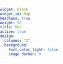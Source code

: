 ```yaml
---
widget: blank
widget_id: Map
headless: true
weight: 90
title: Map
active: true
design:
  columns: "2"
  background:
    text_color_light: false
    image_darken: 0
---
```

<!DOCTYPE html>

<html>
  <head>
    <title>Locator</title>
    <meta name="viewport" content="width=device-width,initial-scale=1">
    <script src="https://polyfill.io/v3/polyfill.min.js?features=default"></script>
    <script src="https://www.gstatic.com/external_hosted/handlebars/v4.7.6/handlebars.min.js"></script>
    <link href="https://fonts.googleapis.com/css?family=Roboto" rel="stylesheet">
    <style>
      html,
      body {
        height: 100%;
        margin: 0;
        padding: 0;
      }

```

```

  </head>
  <body>
    <div id="map-container">
      <div id="locations-panel">
        <div id="locations-panel-list">
          <header>
            <h1 class="search-title">
              <img src="https://fonts.gstatic.com/s/i/googlematerialicons/place/v15/24px.svg"/>
              Find a location near you
            </h1>
            <div class="search-input">
              <input id="location-search-input" placeholder="Enter your address or zip code">
              <div id="search-overlay-search" class="search-input-overlay search">
                <button id="location-search-button">
                  <img class="icon" src="https://fonts.gstatic.com/s/i/googlematerialicons/search/v11/24px.svg" alt="Search"/>
                </button>
              </div>
            </div>
          </header>
          <div class="section-name" id="location-results-section-name">
            All locations
          </div>
          <div class="results">
            <ul id="location-results-list"></ul>
          </div>
        </div>
        <div id="locations-panel-details"></div>
      </div>
      <div id="map"></div>
    </div>
    <script src="https://maps.googleapis.com/maps/api/js?key=AIzaSyBD0nVLmY83UXH372B3nJBScWhQIFIzE-4&callback=initMap&libraries=places,geometry&channel=GMPSB_locatorplus_v4_cABCDE" async defer></script>
  </body>
</html>